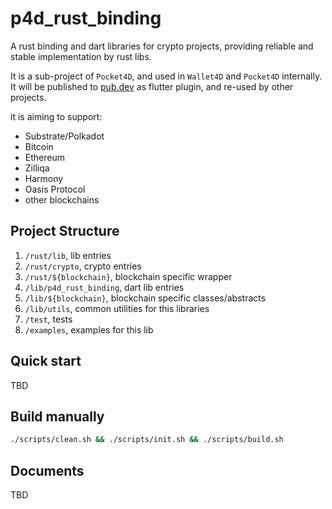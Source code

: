 # p4d_rust_binding

A rust binding and dart libraries for crypto projects, providing reliable and stable implementation by rust libs.

It is a sub-project of `Pocket4D`, and used in `Wallet4D` and `Pocket4D` internally.
It will be published to [pub.dev](https://pub.dev) as flutter plugin, and re-used by other projects.

it is aiming to support:

* Substrate/Polkadot
* Bitcoin
* Ethereum
* Zilliqa
* Harmony
* Oasis Protocol
* other blockchains


## Project Structure
1. `/rust/lib`, lib entries
2. `/rust/crypto`, crypto entries
3. `/rust/${blockchain}`, blockchain specific wrapper
4. `/lib/p4d_rust_binding`, dart lib entries
5. `/lib/${blockchain}`, blockchain specific classes/abstracts
6. `/lib/utils`, common utilities for this libraries
7. `/test`, tests
8. `/examples`, examples for this lib

## Quick start
TBD

## Build manually

```bash
./scripts/clean.sh && ./scripts/init.sh && ./scripts/build.sh
```


## Documents
TBD







